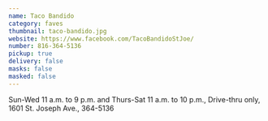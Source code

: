 ```yaml
---
name: Taco Bandido
category: faves
thumbnail: taco-bandido.jpg
website: https://www.facebook.com/TacoBandidoStJoe/
number: 816-364-5136
pickup: true
delivery: false
masks: false
masked: false
---
```

Sun-Wed 11 a.m. to 9 p.m. and Thurs-Sat 11 a.m. to 10 p.m., Drive-thru only, 1601 St. Joseph Ave., 364-5136